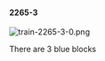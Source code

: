 #### 2265-3
![train-2265-3-0.png](https://github.com/lil-lab/nlvr/raw/master/nlvr/train/images/13/train-2265-3-0.png "train-2265-3-0.png")

There are 3 blue blocks